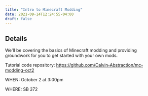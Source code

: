 ```yaml
---
title: "Intro to Minecraft Modding"
date: 2021-09-14T12:24:55-04:00
draft: false
---
```


## Details
We'll be covering the basics of Minecraft modding and providing groundwork for you to get started with your own mods.

Tutorial code repository: https://github.com/Calvin-Abstraction/mc-modding-oct2

WHEN: October 2 at 3:00pm

WHERE: SB 372
